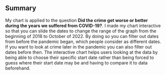 ## Summary
 My chart is applied to the question **Did the crime get worse or better during the years we suffered from COVID-19?**.
 I made my chart interactive so that you can slide the dates to change the range of the graph from the beginning of 2018 to October of 2022. By doing so you can filter out dates from before the pandemic began, which people consider as different dates. If you want to look at crime later in the pandemic you can also filter out dates before then. The interactive chart helps users looking at the data by being able to choose their specific start date rather than being forced to guess where their start date may be and having to compare it to data beforehand.  